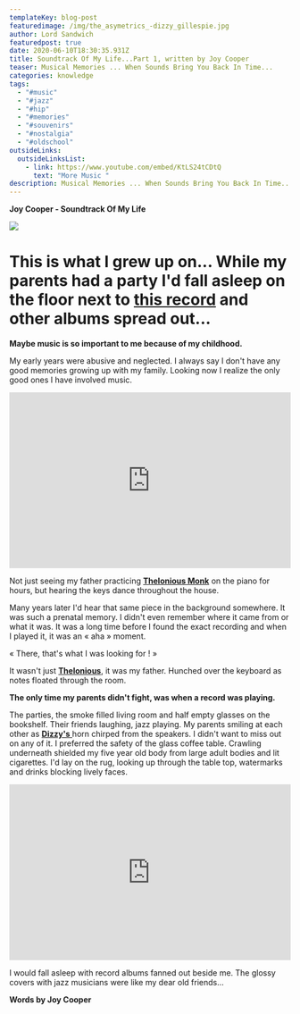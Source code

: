 ```yaml
---
templateKey: blog-post
featuredimage: /img/the_asymetrics_-dizzy_gillespie.jpg
author: Lord Sandwich
featuredpost: true
date: 2020-06-10T18:30:35.931Z
title: Soundtrack Of My Life...Part 1, written by Joy Cooper
teaser: Musical Memories ... When Sounds Bring You Back In Time...
categories: knowledge
tags:
  - "#music"
  - "#jazz"
  - "#hip"
  - "#memories"
  - "#souvenirs"
  - "#nostalgia"
  - "#oldschool"
outsideLinks:
  outsideLinksList:
    - link: https://www.youtube.com/embed/KtLS24tCDtQ
      text: "More Music "
description: Musical Memories ... When Sounds Bring You Back In Time...
---
```

**Joy Cooper - Soundtrack Of My Life**

![](/img/the_asymetrics_-dizzy_gillespie.jpg)

# This is what I grew up on... While my parents had a party I'd fall asleep on the floor next to [this record](https://www.youtube.com/watch?v=lOWrsXDuwDE) and other albums spread out...

**Maybe music is so important to me because of my childhood.** 

My early years were abusive and neglected. I always say I don't have any good memories growing up with my family. Looking now I realize the only good ones I have involved music.

<iframe width="100%" height="315" src="https://www.youtube.com/embed/J4NeSnsY39Q" frameborder="0" allow="accelerometer; autoplay; encrypted-media; gyroscope; picture-in-picture" allowfullscreen></iframe>

Not just seeing my father practicing **[Thelonious Monk](<https://en.wikipedia.org/wiki/Thelonious_Monk)>)** on the piano for hours, but hearing the keys dance throughout the house.

Many years later I'd hear that same piece in the background somewhere. It was such a prenatal memory. I didn't even remember where it came from or what it was. It was a long time before I found the exact recording and when I played it, it was an « aha » moment.

« There, that's what I was looking for ! »

It wasn't just **[Thelonious](https://www.youtube.com/watch?v=XjJYeCYO-hA)**, it was my father. Hunched over the keyboard as notes floated through the room.

**The only time my parents didn't fight, was when a record was playing.**

The parties, the smoke filled living room and half empty glasses on the bookshelf. Their friends laughing, jazz playing. My parents smiling at each other as [**Dizzy's** ](<https://en.wikipedia.org/wiki/Dizzy_Gillespie)>) horn chirped from the speakers. I didn't want to miss out on any of it. I preferred the safety of the glass coffee table. Crawling underneath shielded my five year old body from large adult bodies and lit cigarettes. I'd lay on the rug, looking up through the table top, watermarks and drinks blocking lively faces.

<iframe width="100%" height="315" src="https://www.youtube.com/embed/gg1Wl-NmzWg" frameborder="0" allow="accelerometer; autoplay; encrypted-media; gyroscope; picture-in-picture" allowfullscreen></iframe>

I would fall asleep with record albums fanned out beside me. The glossy covers with jazz musicians were like my dear old friends...

**Words by Joy Cooper**